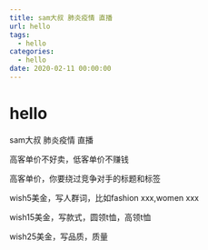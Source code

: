 ```yaml
---
title: sam大叔 肺炎疫情 直播
url: hello
tags:
  - hello
categories:
  - hello
date: 2020-02-11 00:00:00
---
```

# hello
sam大叔 肺炎疫情 直播

<!-- more -->
高客单价不好卖，低客单价不赚钱

高客单价，你要绕过竞争对手的标题和标签

wish5美金，写人群词，比如fashion xxx,women xxx

wish15美金，写款式，圆领t恤，高领t恤

wish25美金，写品质，质量

